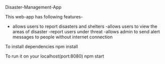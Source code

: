 Disaster-Management-App

This web-app has following features-
- allows users to report disasters and shelters
-allows users to view the areas of disaster
-report users under threat
-allows admin to send alert messages to people without internet connection 

To install dependencies
npm install

To run it on your localhost(port:8080)
npm start
